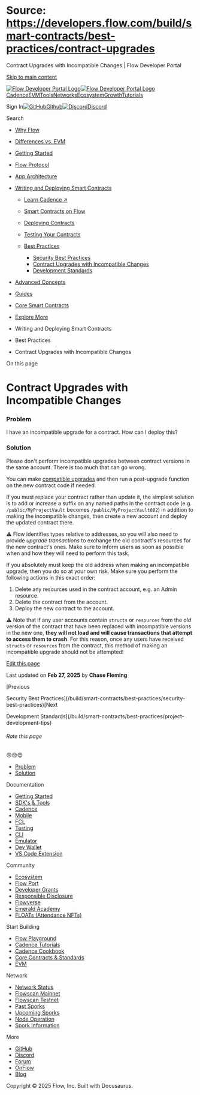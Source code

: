 # Source: https://developers.flow.com/build/smart-contracts/best-practices/contract-upgrades

Contract Upgrades with Incompatible Changes | Flow Developer Portal



[Skip to main content](#__docusaurus_skipToContent_fallback)

[![Flow Developer Portal Logo](/img/flow-docs-logo-dark.png)![Flow Developer Portal Logo](/img/flow-docs-logo-light.png)](/)[Cadence](/build/flow)[EVM](/evm/about)[Tools](/tools/flow-cli)[Networks](/networks/flow-networks)[Ecosystem](/ecosystem)[Growth](/growth)[Tutorials](/tutorials)

Sign In[![GitHub]()Github](https://github.com/onflow)[![Discord]()Discord](https://discord.gg/flow)

Search

* [Why Flow](/build/flow)
* [Differences vs. EVM](/build/differences-vs-evm)
* [Getting Started](/build/getting-started/contract-interaction)
* [Flow Protocol](/build/basics/blocks)
* [App Architecture](/build/app-architecture)
* [Writing and Deploying Smart Contracts](/build/learn-cadence)

  + [Learn Cadence ↗️](/build/learn-cadence)
  + [Smart Contracts on Flow](/build/smart-contracts/overview)
  + [Deploying Contracts](/build/smart-contracts/deploying)
  + [Testing Your Contracts](/build/smart-contracts/testing)
  + [Best Practices](/build/smart-contracts/best-practices/security-best-practices)

    - [Security Best Practices](/build/smart-contracts/best-practices/security-best-practices)
    - [Contract Upgrades with Incompatible Changes](/build/smart-contracts/best-practices/contract-upgrades)
    - [Development Standards](/build/smart-contracts/best-practices/project-development-tips)
* [Advanced Concepts](/build/advanced-concepts/account-abstraction)
* [Guides](/build/guides/account-linking)
* [Core Smart Contracts](/build/core-contracts)
* [Explore More](/build/explore-more)

* Writing and Deploying Smart Contracts
* Best Practices
* Contract Upgrades with Incompatible Changes

On this page

# Contract Upgrades with Incompatible Changes

### Problem[​](#problem "Direct link to Problem")

I have an incompatible upgrade for a contract. How can I deploy this?

### Solution[​](#solution "Direct link to Solution")

Please don't perform incompatible upgrades between contract versions in the same account.
There is too much that can go wrong.

You can make [compatible upgrades](https://cadence-lang.org/docs/language/contract-updatability) and then run a post-upgrade function on the new contract code if needed.

If you must replace your contract rather than update it,
the simplest solution is to add or increase a suffix on any named paths in the contract code
(e.g. `/public/MyProjectVault` becomes `/public/MyProjectVault002`) in addition to making the incompatible changes,
then create a new account and deploy the updated contract there.

⚠️ Flow identifies types relative to addresses, so you will also need to provide *upgrade transactions* to exchange the old contract's resources for the new contract's ones. Make sure to inform users as soon as possible when and how they will need to perform this task.

If you absolutely must keep the old address when making an incompatible upgrade, then you do so at your own risk. Make sure you perform the following actions in this exact order:

1. Delete any resources used in the contract account, e.g. an Admin resource.
2. Delete the contract from the account.
3. Deploy the new contract to the account.

⚠️ Note that if any user accounts contain `structs` or `resources` from the *old* version of the contract that have been replaced with incompatible versions in the new one, **they will not load and will cause transactions that attempt to access them to crash**. For this reason, once any users have received `structs` or `resources` from the contract, this method of making an incompatible upgrade should not be attempted!

[Edit this page](https://github.com/onflow/docs/tree/main/docs/build/smart-contracts/best-practices/contract-upgrades.md)

Last updated on **Feb 27, 2025** by **Chase Fleming**

[Previous

Security Best Practices](/build/smart-contracts/best-practices/security-best-practices)[Next

Development Standards](/build/smart-contracts/best-practices/project-development-tips)

###### Rate this page

😞😐😊

* [Problem](#problem)
* [Solution](#solution)

Documentation

* [Getting Started](/build/getting-started/contract-interaction)
* [SDK's & Tools](/tools)
* [Cadence](https://cadence-lang.org/docs/)
* [Mobile](/build/guides/mobile/overview)
* [FCL](/tools/clients/fcl-js)
* [Testing](/build/smart-contracts/testing)
* [CLI](/tools/flow-cli)
* [Emulator](/tools/emulator)
* [Dev Wallet](https://github.com/onflow/fcl-dev-wallet)
* [VS Code Extension](/tools/vscode-extension)

Community

* [Ecosystem](/ecosystem)
* [Flow Port](https://port.onflow.org/)
* [Developer Grants](https://github.com/onflow/developer-grants)
* [Responsible Disclosure](https://flow.com/flow-responsible-disclosure)
* [Flowverse](https://www.flowverse.co/)
* [Emerald Academy](https://academy.ecdao.org/)
* [FLOATs (Attendance NFTs)](https://floats.city/)

Start Building

* [Flow Playground](https://play.flow.com/)
* [Cadence Tutorials](https://cadence-lang.org/docs/tutorial/first-steps)
* [Cadence Cookbook](https://open-cadence.onflow.org)
* [Core Contracts & Standards](/build/core-contracts)
* [EVM](/evm/about)

Network

* [Network Status](https://status.onflow.org/)
* [Flowscan Mainnet](https://flowdscan.io/)
* [Flowscan Testnet](https://testnet.flowscan.io/)
* [Past Sporks](/networks/node-ops/node-operation/past-sporks)
* [Upcoming Sporks](/networks/node-ops/node-operation/upcoming-sporks)
* [Node Operation](/networks/node-ops)
* [Spork Information](/networks/node-ops/node-operation/spork)

More

* [GitHub](https://github.com/onflow)
* [Discord](https://discord.gg/flow)
* [Forum](https://forum.onflow.org/)
* [OnFlow](https://onflow.org/)
* [Blog](https://flow.com/blog)

Copyright © 2025 Flow, Inc. Built with Docusaurus.